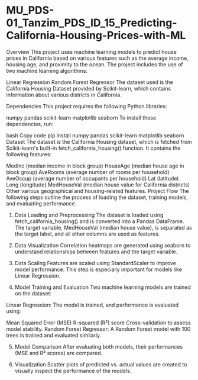 # MU_PDS-01_Tanzim_PDS_ID_15_Predicting-California-Housing-Prices-with-ML
Overview
This project uses machine learning models to predict house prices in California based on various features such as the average income, housing age, and proximity to the ocean. The project includes the use of two machine learning algorithms:

Linear Regression
Random Forest Regressor
The dataset used is the California Housing Dataset provided by Scikit-learn, which contains information about various districts in California.

Dependencies
This project requires the following Python libraries:

numpy
pandas
scikit-learn
matplotlib
seaborn
To install these dependencies, run:

bash
Copy code
pip install numpy pandas scikit-learn matplotlib seaborn
Dataset
The dataset is the California Housing dataset, which is fetched from Scikit-learn's built-in fetch_california_housing() function. It contains the following features:

MedInc (median income in block group)
HouseAge (median house age in block group)
AveRooms (average number of rooms per household)
AveOccup (average number of occupants per household)
Lat (latitude)
Long (longitude)
MedHouseVal (median house value for California districts)
Other various geographical and housing-related features.
Project Flow
The following steps outline the process of loading the dataset, training models, and evaluating performance.

1. Data Loading and Preprocessing
The dataset is loaded using fetch_california_housing() and is converted into a Pandas DataFrame. The target variable, MedHouseVal (median house value), is separated as the target label, and all other columns are used as features.

2. Data Visualization
Correlation heatmaps are generated using seaborn to understand relationships between features and the target variable.

3. Data Scaling
Features are scaled using StandardScaler to improve model performance. This step is especially important for models like Linear Regression.

4. Model Training and Evaluation
Two machine learning models are trained on the dataset:

Linear Regression: The model is trained, and performance is evaluated using:

Mean Squared Error (MSE)
R-squared (R²) score
Cross-validation to assess model stability.
Random Forest Regressor: A Random Forest model with 100 trees is trained and evaluated similarly.

5. Model Comparison
After evaluating both models, their performances (MSE and R² scores) are compared.

6. Visualization
Scatter plots of predicted vs. actual values are created to visually inspect the performance of the models.
